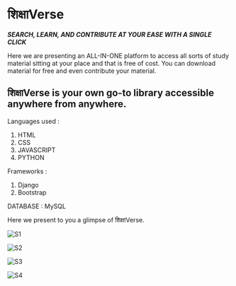 # शिक्षाVerse

***SEARCH, LEARN, AND CONTRIBUTE AT YOUR EASE WITH A SINGLE CLICK***

Here we are presenting an ALL-IN-ONE platform to access all sorts of study material sitting at your place and that is free of cost.
You can download material for free and even contribute your material.


## शिक्षाVerse is your own go-to library accessible anywhere from anywhere.

Languages used : 
1. HTML
2. CSS
3. JAVASCRIPT
4. PYTHON

Frameworks :
1. Django
2. Bootstrap

DATABASE : 
MySQL

Here we present to you a glimpse of शिक्षाVerse.

![S1](https://github.com/JyotiOjha/ShikshaVERSE/assets/82596078/3091e28f-4456-423a-8d97-6f58c8fe3fc5)

![S2](https://github.com/JyotiOjha/ShikshaVERSE/assets/82596078/40ae305c-bc8c-45fd-bded-46a901077ffd)

![S3](https://github.com/JyotiOjha/ShikshaVERSE/assets/82596078/3bb4ec0b-adc4-42f1-8d2e-3a84bd979215)

![S4](https://github.com/JyotiOjha/ShikshaVERSE/assets/82596078/2fcfc56a-c042-408a-8f98-97d0a6f4959a)
